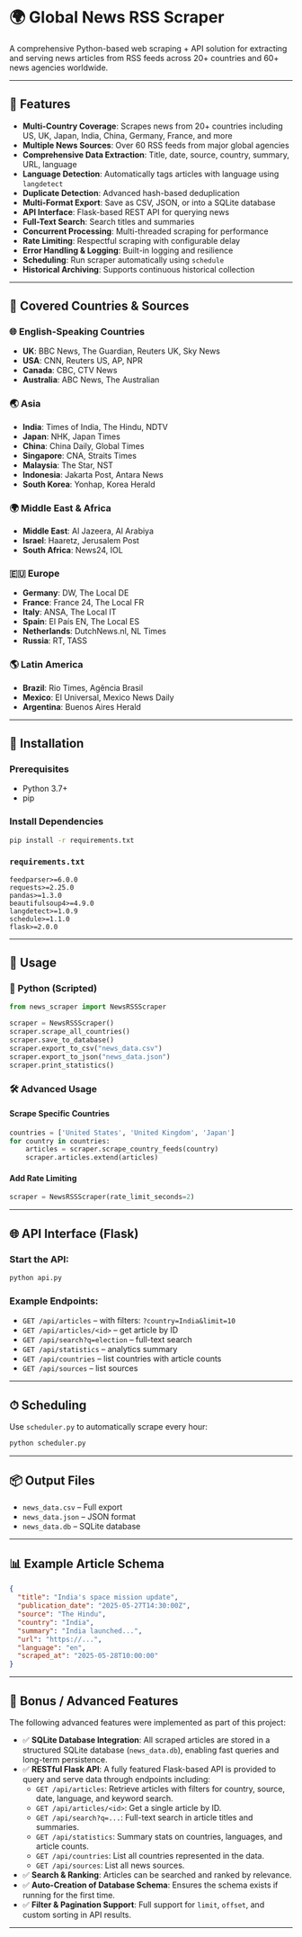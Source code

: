 # 🌍 Global News RSS Scraper

A comprehensive Python-based web scraping + API solution for extracting and serving news articles from RSS feeds across 20+ countries and 60+ news agencies worldwide.

---

## 🚀 Features

- **Multi-Country Coverage**: Scrapes news from 20+ countries including US, UK, Japan, India, China, Germany, France, and more
- **Multiple News Sources**: Over 60 RSS feeds from major global agencies
- **Comprehensive Data Extraction**: Title, date, source, country, summary, URL, language
- **Language Detection**: Automatically tags articles with language using `langdetect`
- **Duplicate Detection**: Advanced hash-based deduplication
- **Multi-Format Export**: Save as CSV, JSON, or into a SQLite database
- **API Interface**: Flask-based REST API for querying news
- **Full-Text Search**: Search titles and summaries
- **Concurrent Processing**: Multi-threaded scraping for performance
- **Rate Limiting**: Respectful scraping with configurable delay
- **Error Handling & Logging**: Built-in logging and resilience
- **Scheduling**: Run scraper automatically using `schedule`
- **Historical Archiving**: Supports continuous historical collection

---

## 📡 Covered Countries & Sources

### 🌐 English-Speaking Countries
- **UK**: BBC News, The Guardian, Reuters UK, Sky News
- **USA**: CNN, Reuters US, AP, NPR
- **Canada**: CBC, CTV News
- **Australia**: ABC News, The Australian

### 🌏 Asia
- **India**: Times of India, The Hindu, NDTV
- **Japan**: NHK, Japan Times
- **China**: China Daily, Global Times
- **Singapore**: CNA, Straits Times
- **Malaysia**: The Star, NST
- **Indonesia**: Jakarta Post, Antara News
- **South Korea**: Yonhap, Korea Herald

### 🌍 Middle East & Africa
- **Middle East**: Al Jazeera, Al Arabiya
- **Israel**: Haaretz, Jerusalem Post
- **South Africa**: News24, IOL

### 🇪🇺 Europe
- **Germany**: DW, The Local DE
- **France**: France 24, The Local FR
- **Italy**: ANSA, The Local IT
- **Spain**: El País EN, The Local ES
- **Netherlands**: DutchNews.nl, NL Times
- **Russia**: RT, TASS

### 🌎 Latin America
- **Brazil**: Rio Times, Agência Brasil
- **Mexico**: El Universal, Mexico News Daily
- **Argentina**: Buenos Aires Herald

---

## 🧰 Installation

### Prerequisites
- Python 3.7+
- pip

### Install Dependencies
```bash
pip install -r requirements.txt
```

### `requirements.txt`
```
feedparser>=6.0.0
requests>=2.25.0
pandas>=1.3.0
beautifulsoup4>=4.9.0
langdetect>=1.0.9
schedule>=1.1.0
flask>=2.0.0
```

---

## 📖 Usage

### 🐍 Python (Scripted)
```python
from news_scraper import NewsRSSScraper

scraper = NewsRSSScraper()
scraper.scrape_all_countries()
scraper.save_to_database()
scraper.export_to_csv("news_data.csv")
scraper.export_to_json("news_data.json")
scraper.print_statistics()
```

### 🛠 Advanced Usage

#### Scrape Specific Countries
```python
countries = ['United States', 'United Kingdom', 'Japan']
for country in countries:
    articles = scraper.scrape_country_feeds(country)
    scraper.articles.extend(articles)
```

#### Add Rate Limiting
```python
scraper = NewsRSSScraper(rate_limit_seconds=2)
```

---

## 🌐 API Interface (Flask)

### Start the API:
```bash
python api.py
```

### Example Endpoints:
- `GET /api/articles` – with filters: `?country=India&limit=10`
- `GET /api/articles/<id>` – get article by ID
- `GET /api/search?q=election` – full-text search
- `GET /api/statistics` – analytics summary
- `GET /api/countries` – list countries with article counts
- `GET /api/sources` – list sources

---

## ⏱ Scheduling

Use `scheduler.py` to automatically scrape every hour:
```bash
python scheduler.py
```

---

## 📦 Output Files

- `news_data.csv` – Full export
- `news_data.json` – JSON format
- `news_data.db` – SQLite database

---

## 📊 Example Article Schema

```json
{
  "title": "India's space mission update",
  "publication_date": "2025-05-27T14:30:00Z",
  "source": "The Hindu",
  "country": "India",
  "summary": "India launched...",
  "url": "https://...",
  "language": "en",
  "scraped_at": "2025-05-28T10:00:00"
}
```

---

## 🧠 Bonus / Advanced Features

The following advanced features were implemented as part of this project:

- ✅ **SQLite Database Integration**: All scraped articles are stored in a structured SQLite database (`news_data.db`), enabling fast queries and long-term persistence.
- ✅ **RESTful Flask API**: A fully featured Flask-based API is provided to query and serve data through endpoints including:
  - `GET /api/articles`: Retrieve articles with filters for country, source, date, language, and keyword search.
  - `GET /api/articles/<id>`: Get a single article by ID.
  - `GET /api/search?q=...`: Full-text search in article titles and summaries.
  - `GET /api/statistics`: Summary stats on countries, languages, and article counts.
  - `GET /api/countries`: List all countries represented in the data.
  - `GET /api/sources`: List all news sources.
- ✅ **Search & Ranking**: Articles can be searched and ranked by relevance.
- ✅ **Auto-Creation of Database Schema**: Ensures the schema exists if running for the first time.
- ✅ **Filter & Pagination Support**: Full support for `limit`, `offset`, and custom sorting in API results.

---
